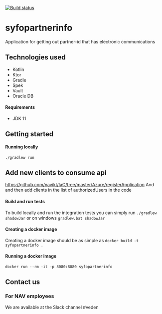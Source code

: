 [![Build status](https://github.com/navikt/syfopartnerinfo/workflows/Deploy%20to%20dev%20and%20prod/badge.svg)](https://github.com/navikt/syfopartnerinfo/workflows/Deploy%20to%20dev%20and%20prod/badge.svg)
# syfopartnerinfo
Application for getting out partner-id that has electronic communications

## Technologies used
* Kotlin
* Ktor
* Gradle
* Spek
* Vault
* Oracle DB

#### Requirements

* JDK 11

## Getting started
#### Running locally
`./gradlew run`

## Add new clients to consume api
https://github.com/navikt/IaC/tree/master/Azure/registerApplication
And and then add clients in the list of authorizedUsers in the code

#### Build and run tests
To build locally and run the integration tests you can simply run `./gradlew shadowJar` or on windows 
`gradlew.bat shadowJar`

#### Creating a docker image
Creating a docker image should be as simple as `docker build -t syfopartnerinfo .`

#### Running a docker image
`docker run --rm -it -p 8080:8080 syfopartnerinfo`

## Contact us

### For NAV employees
We are available at the Slack channel #veden

